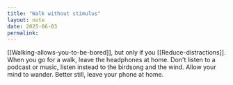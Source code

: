```yaml
---
title: "Walk without stimulus"
layout: note
date: 2025-06-03
permalink:
---
```

[[Walking-allows-you-to-be-bored]], but only if you [[Reduce-distractions]]. When you go for a walk, leave the headphones at home. Don't listen to a podcast or music, listen instead to the birdsong and the wind. Allow your mind to wander. Better still, leave your phone at home. 

